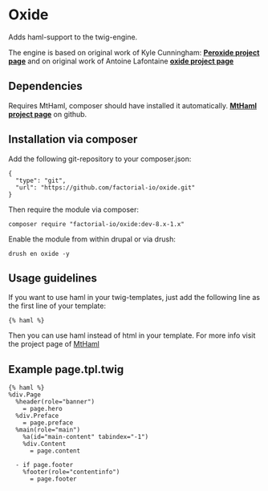 Oxide
=====

Adds haml-support to the twig-engine.

The engine is based on original work of Kyle Cunningham: **[Peroxide project page](https://github.com/codeincarnate/peroxide)** and on original work of Antoine Lafontaine **[oxide project page](https://github.com/antoinelafontaine/oxide)**


Dependencies
------------

Requires MtHaml, composer should have installed it automatically. **[MtHaml project page](https://github.com/arnaud-lb/MtHaml)** on github.


Installation via composer
-------------------------

Add the following git-repository to your composer.json:

```
{
  "type": "git",
  "url": "https://github.com/factorial-io/oxide.git"
}
```

Then require the module via composer:

```
composer require "factorial-io/oxide:dev-8.x-1.x"
```

Enable the module from within drupal or via drush:

```
drush en oxide -y
```

Usage guidelines
----------------

If you want to use haml in your twig-templates, just add the following line as the first line of your template:

```
{% haml %}
```
Then you can use haml instead of html in your template. For more info visit the project page of [MtHaml](https://github.com/arnaud-lb/MtHaml)

Example page.tpl.twig
---------------------

```
{% haml %}
%div.Page
  %header(role="banner")
    = page.hero
  %div.Preface
    = page.preface
  %main(role="main")
    %a(id="main-content" tabindex="-1")
    %div.Content
      = page.content

  - if page.footer
    %footer(role="contentinfo")
      = page.footer
```

